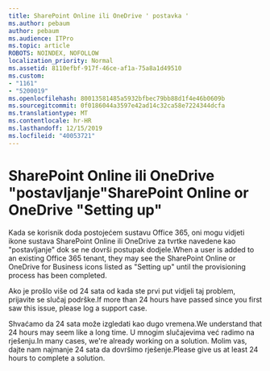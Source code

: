 ```yaml
---
title: SharePoint Online ili OneDrive ' postavka '
ms.author: pebaum
author: pebaum
ms.audience: ITPro
ms.topic: article
ROBOTS: NOINDEX, NOFOLLOW
localization_priority: Normal
ms.assetid: 8110efbf-917f-46ce-af1a-75a8a1d49510
ms.custom:
- "1161"
- "5200019"
ms.openlocfilehash: 80013581485a5932bfbec79bb88d1f4e46b0609b
ms.sourcegitcommit: 0f0186044a3597e42ad14c32ca58e7224344dcfa
ms.translationtype: MT
ms.contentlocale: hr-HR
ms.lasthandoff: 12/15/2019
ms.locfileid: "40053721"
---
```

# <a name="sharepoint-online-or-onedrive-setting-up"></a><span data-ttu-id="8cb39-102">SharePoint Online ili OneDrive "postavljanje"</span><span class="sxs-lookup"><span data-stu-id="8cb39-102">SharePoint Online or OneDrive "Setting up"</span></span>

<span data-ttu-id="8cb39-103">Kada se korisnik doda postojećem sustavu Office 365, oni mogu vidjeti ikone sustava SharePoint Online ili OneDrive za tvrtke navedene kao "postavljanje" dok se ne dovrši postupak dodjele.</span><span class="sxs-lookup"><span data-stu-id="8cb39-103">When a user is added to an existing Office 365 tenant, they may see the SharePoint Online or OneDrive for Business icons listed as "Setting up" until the provisioning process has been completed.</span></span>

<span data-ttu-id="8cb39-104">Ako je prošlo više od 24 sata od kada ste prvi put vidjeli taj problem, prijavite se slučaj podrške.</span><span class="sxs-lookup"><span data-stu-id="8cb39-104">If more than 24 hours have passed since you first saw this issue, please log a support case.</span></span>

<span data-ttu-id="8cb39-105">Shvaćamo da 24 sata može izgledati kao dugo vremena.</span><span class="sxs-lookup"><span data-stu-id="8cb39-105">We understand that 24 hours may seem like a long time.</span></span> <span data-ttu-id="8cb39-106">U mnogim slučajevima već radimo na rješenju.</span><span class="sxs-lookup"><span data-stu-id="8cb39-106">In many cases, we're already working on a solution.</span></span> <span data-ttu-id="8cb39-107">Molim vas, dajte nam najmanje 24 sata da dovršimo rješenje.</span><span class="sxs-lookup"><span data-stu-id="8cb39-107">Please give us at least 24 hours to complete a solution.</span></span>

